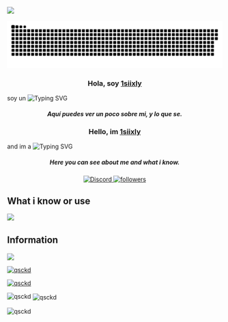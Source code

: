 <img src="https://www.animatedimages.org/data/media/562/animated-line-image-0184.gif" width="1920" height=""></img>

<a href=#><img src="contributions.svg"></a>

<p align="center">

<h3 align="center">Hola, soy <a href="https://github.com/qsckd">1siixly</a></h3> soy un <img src="https://readme-typing-svg.demolab.com?font=Fira+Code&duration=4967&pause=1000&color=3FF74A&width=435&lines=HTML+Developer;Jr+CSS+Developer;Minecraft+server+configurator;Discord+server+configurator;Discord+bot+creator;Owner+of+the+Zurix+Network;Owner+of+the+MazeMC+Network;Owner+of+the+GGPanda+Bot" alt="Typing SVG" /></a>
</p>
<h5 align="center">Aquí puedes ver un poco sobre mi, y lo que se.</h5>

<h3 align="center">Hello, im <a href="https://github.com/qsckd">1siixly</a></h3> and im a <img src="https://readme-typing-svg.demolab.com?font=Fira+Code&duration=4967&pause=1000&color=3FF74A&width=435&lines=HTML+Developer;Jr+CSS+Developer;Minecraft+server+configurator;Discord+server+configurator;Discord+bot+creator;Owner+of+the+Zurix+Network;Owner+of+the+MazeMC+Network;Owner+of+the+GGPanda+Bot" alt="Typing SVG" /></a>
</p>
<h5 align="center">Here you can see about me and what i know.</h5>

<p align="center">
  <a href="https://discord.gg/imanity"><img alt="Discord" title="Discord" src="https://img.shields.io/badge/-Discord-7289DA?style=for-the-badge&logo=discord&logoColor=white"/>
   <a href="https://github.com/qsckd"><img alt="followers" title="Github" src="https://img.shields.io/github/followers/qSckd?color=236ad3&style=for-the-badge&logo=github&label=Follow"/></a>
 </p>
 
## What i know or use
<p align="left"> <a href="https://github.com/qSckd"><img src="https://skillicons.dev/icons?i=vscode,idea,python,java,mongodb,python,redis,mysql,discord,nodejs,discordjs,js,html,css"> </a> </p>


## Information
<p align="left"> <a href="https://discord.gg/mazemc">
   <img align="center" src="https://github-readme-stats.vercel.app/api/top-langs/?username=qSckd&theme=dark&langs_count=8">
</p>
<p align="left"> <img src="https://komarev.com/ghpvc/?username=qsckd&label=Profile%20views&color=0e75b6&style=flat" alt="qsckd" /> </p>

<p align="left"> <a href="https://github.com/ryo-ma/github-profile-trophy"><img src="https://github-profile-trophy.vercel.app/?username=qsckd" alt="qsckd" /></a> </p>

<p><img align="left" src="https://github-readme-stats.vercel.app/api/top-langs?username=qsckd&show_icons=true&locale=en&layout=compact" alt="qsckd" /></p>

<p>&nbsp;<img align="center" src="https://github-readme-stats.vercel.app/api?username=qsckd&show_icons=true&locale=en" alt="qsckd" /></p>

<p><img align="center" src="https://github-readme-streak-stats.herokuapp.com/?user=qsckd&" alt="qsckd" /></p>
